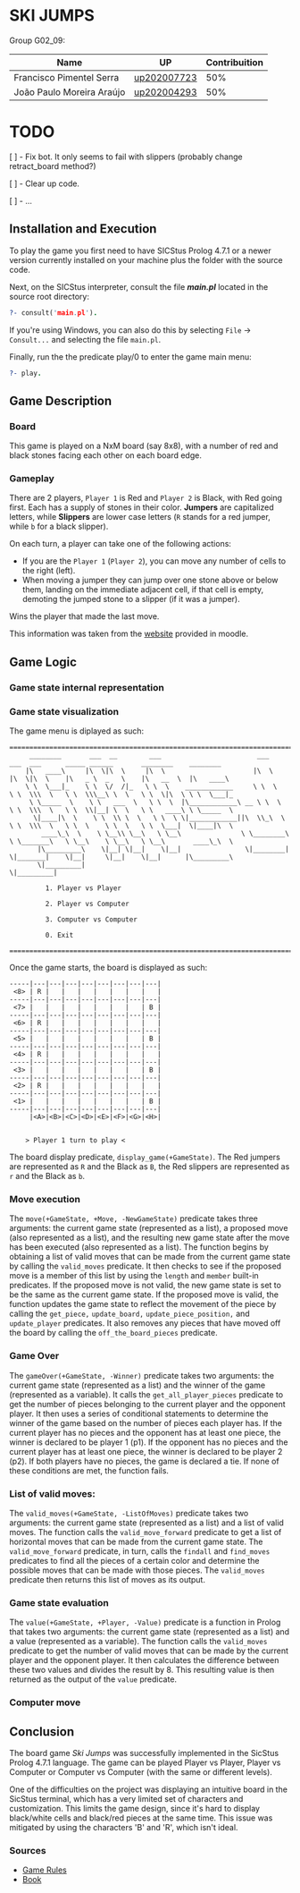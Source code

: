 # SKI JUMPS
Group G02_09:

| Name                        | UP                                        | Contribuition |
| ------------                | ------------                              |------------   |
| Francisco Pimentel Serra    | [up202007723](mailto:up202007723@fe.up.pt)|50%            |
| João Paulo Moreira Araújo   | [up202004293](mailto:up202004293@fe.up.pt)|50%            |

# TODO

[ ] - Fix bot. It only seems to fail with slippers (probably change retract_board method?)

[ ] - Clear up code.

[ ] - ...


## Installation and Execution

To play the game you first need to have SICStus Prolog 4.7.1 or a newer version currently installed on your machine plus the folder with the source code. 

Next, on the SICStus interpreter, consult the file ***main.pl*** located in the source root directory:

```prolog
?- consult('main.pl').
```

If you're using Windows, you can also do this by selecting `File` -> `Consult...` and selecting the file `main.pl`.
    
Finally, run the the predicate play/0 to enter the game main menu: 
```prolog
?- play.
```
## Game Description
### Board

This game is played on a NxM board (say 8x8), with a number of red and black stones facing each other on each board edge.

### Gameplay

There are 2 players, `Player 1` is Red and `Player 2` is Black, with Red going first. Each has a supply of stones in their color.
**Jumpers** are capitalized letters, while **Slippers** are lower case letters (`R` stands for a red jumper, while `b` for a black slipper).

On each turn, a player can take one of the following actions:

- If you are the `Player 1` (`Player 2`), you can move any number of cells to the right (left).
- When moving a jumper they can jump over one stone above or below them, landing on the immediate adjacent cell, if that cell is empty, demoting the jumped stone to a slipper (if it was a jumper).

Wins the player that made the last move.

This information was taken from the [website](https://www.di.fc.ul.pt/~jpn/gv/skijump.htm) provided in moodle.

## Game Logic
### Game state internal representation



### Game state visualization
The game menu is diplayed as such:
```
=======================================================================================================================================
     ________       ___  __        ___                        ___      ___  ___      _____ ______       ________    ________
    |\   ____\     |\  \|\  \     |\  \                      |\  \    |\  \|\  \    |\   _ \  _   \    |\   __  \  |\   ____\     
    \ \  \___|_    \ \  \/  /|_   \ \  \    ____________     \ \  \   \ \  \\\  \   \ \  \\\__\ \  \   \ \  \|\  \ \ \  \___|_    
     \ \_____  \    \ \   ___  \   \ \  \  |\____________\ __ \ \  \   \ \  \\\  \   \ \  \\|__| \  \   \ \   ____\ \ \_____  \   
      \|____|\  \    \ \  \\ \  \   \ \  \ \|____________||\  \\_\  \   \ \  \\\  \   \ \  \    \ \  \   \ \  \___|  \|____|\  \  
        ____\_\  \    \ \__\\ \__\   \ \__\               \ \________\   \ \_______\   \ \__\    \ \__\   \ \__\       ____\_\  \ 
       |\_________\    \|__| \|__|    \|__|                \|________|    \|_______|    \|__|     \|__|    \|__|      |\_________\ 
       \|_________|                                                                                                   \|_________|

         1. Player vs Player

         2. Player vs Computer

         3. Computer vs Computer

         0. Exit

=======================================================================================================================================
```
Once the game starts, the board is displayed as such:
```
-----|---|---|---|---|---|---|---|---|
 <8> | R |   |   |   |   |   |   |   | 
-----|---|---|---|---|---|---|---|---|
 <7> |   |   |   |   |   |   |   | B | 
-----|---|---|---|---|---|---|---|---|
 <6> | R |   |   |   |   |   |   |   | 
-----|---|---|---|---|---|---|---|---|
 <5> |   |   |   |   |   |   |   | B | 
-----|---|---|---|---|---|---|---|---|
 <4> | R |   |   |   |   |   |   |   | 
-----|---|---|---|---|---|---|---|---|
 <3> |   |   |   |   |   |   |   | B | 
-----|---|---|---|---|---|---|---|---|
 <2> | R |   |   |   |   |   |   |   | 
-----|---|---|---|---|---|---|---|---|
 <1> |   |   |   |   |   |   |   | B | 
-----|---|---|---|---|---|---|---|---|
     |<A>|<B>|<C>|<D>|<E>|<F>|<G>|<H>|


    > Player 1 turn to play <
```

The board display predicate, `display_game(+GameState)`. The Red jumpers are represented as `R` and the Black as `B`, the Red slippers are represented as `r` and the Black as `b`.

### Move execution

The `move(+GameState, +Move, -NewGameState)` predicate takes three arguments: the current game state (represented as a list), a proposed move (also represented as a list), and the resulting new game state after the move has been executed (also represented as a list). 
The function begins by obtaining a list of valid moves that can be made from the current game state by calling the `valid_moves` predicate. It then checks to see if the proposed move is a member of this list by using the `length` and `member` built-in predicates. 
If the proposed move is not valid, the new game state is set to be the same as the current game state. If the proposed move is valid, the function updates the game state to reflect the movement of the piece by calling the `get_piece,` `update_board,` `update_piece_position,` and `update_player` predicates. 
It also removes any pieces that have moved off the board by calling the `off_the_board_pieces` predicate.

### Game Over

The `gameOver(+GameState, -Winner)` predicate takes two arguments: the current game state (represented as a list) and the winner of the game (represented as a variable). 
It calls the `get_all_player_pieces` predicate to get the number of pieces belonging to the current player and the opponent player. It then uses a series of conditional statements to determine the winner of the game based on the number of pieces each player has. If the current player has no pieces and the opponent has at least one piece, the winner is declared to be player 1 (p1). 
If the opponent has no pieces and the current player has at least one piece, the winner is declared to be player 2 (p2). If both players have no pieces, the game is declared a tie. If none of these conditions are met, the function fails.

### List of valid moves:

The `valid_moves(+GameState, -ListOfMoves)` predicate takes two arguments: the current game state (represented as a list) and a list of valid moves. The function calls the `valid_move_forward` predicate to get a list of horizontal moves that can be made from the current game state. 
The `valid_move_forward` predicate, in turn, calls the `findall` and `find_moves` predicates to find all the pieces of a certain color and determine the possible moves that can be made with those pieces. The `valid_moves` predicate then returns this list of moves as its output. 

### Game state evaluation

The `value(+GameState, +Player, -Value)` predicate is a function in Prolog that takes two arguments: the current game state (represented as a list) and a value (represented as a variable). 
The function calls the `valid_moves` predicate to get the number of valid moves that can be made by the current player and the opponent player. It then calculates the difference between these two values and divides the result by 8. 
This resulting value is then returned as the output of the `value` predicate.

### Computer move



## Conclusion

The board game *Ski Jumps* was successfully implemented in the SicStus Prolog 4.7.1 language. The game can be played Player vs Player, Player vs Computer or Computer vs Computer (with the same or different levels).

One of the difficulties on the project was displaying an intuitive board in the SicStus terminal, which has a very limited set of characters and customization. This limits the game design, since it's hard to display black/white cells and black/red pieces at the same time. This issue was mitigated by using the characters 'B' and 'R', which isn't ideal.

### Sources
- [Game Rules](https://www.di.fc.ul.pt/~jpn/gv/skijump.htm)
- [Book](https://annarchive.com/files/Winning%20Ways%20for%20Your%20Mathematical%20Plays%20V1.pdf)
